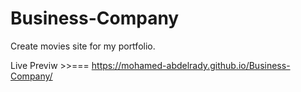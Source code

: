 # Business-Company

Create movies site for my portfolio.

Live Previw >>=== https://mohamed-abdelrady.github.io/Business-Company/
